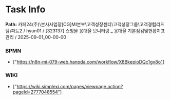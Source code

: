 # Task Info

**Path:** 카페24(주)\본사사업장\[CG]MI본부\고객성장센터\고객성장그룹\고객경험리드팀\파트2 / hyun01 / [323137] 쇼핑몰 응대율 모니터링 _ 응대율 기본점검및현황지표관리 / 2025-09-01_00-00-00

### BPMN
- ["https://n8n-mi-079-web.hanpda.com/workflow/X8BkepioDQc1gv8o"]

### WIKI
- ["https://wiki.simplexi.com/pages/viewpage.action?pageId=2777048554"]

